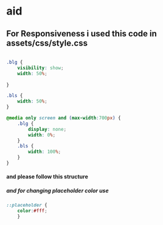 # aid
## For Responsiveness i used this code in assets/css/style.css
```css

.blg {
    visibility: show;
    width: 50%;
    
}

.bls {
    width: 50%;
}

@media only screen and (max-width:700px) {
    .blg {
        display: none;
        width: 0%;
    }
    .bls {
        width: 100%;
    }
}
```
#### and please follow this structure
##### and for changing placeholder color use
```css
::placeholder { 
    color:#fff;
    }
```
